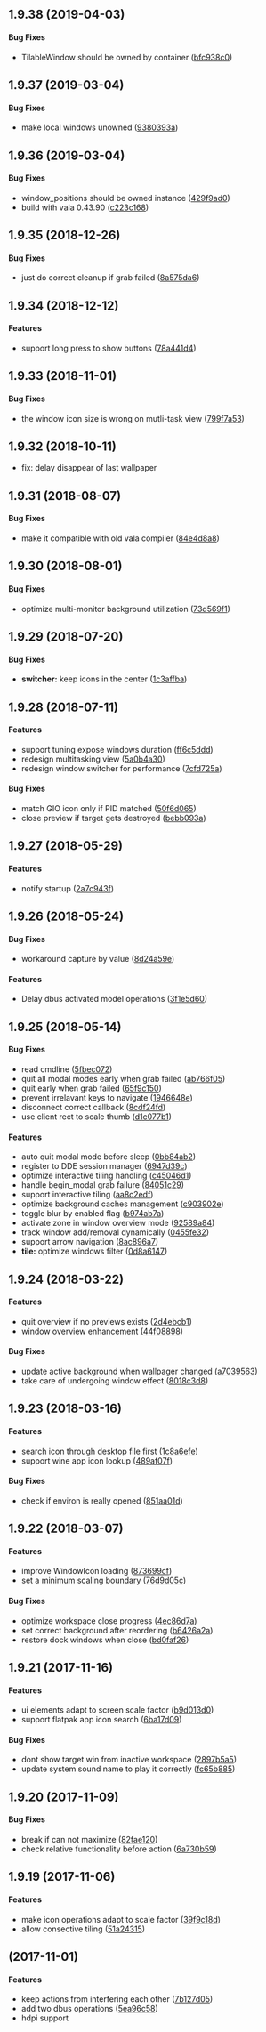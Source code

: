 <a name=""></a>
##  1.9.38 (2019-04-03)


#### Bug Fixes

*   TilableWindow should be owned by container ([bfc938c0](bfc938c0))



<a name=""></a>
##  1.9.37 (2019-03-04)


#### Bug Fixes

*   make local windows unowned ([9380393a](9380393a))



<a name=""></a>
##  1.9.36 (2019-03-04)


#### Bug Fixes

*   window_positions should be owned instance ([429f9ad0](429f9ad0))
*   build with vala 0.43.90 ([c223c168](c223c168))



<a name=""></a>
##  1.9.35 (2018-12-26)


#### Bug Fixes

*   just do correct cleanup if grab failed ([8a575da6](8a575da6))



<a name="1.9.34"></a>
## 1.9.34 (2018-12-12)


#### Features

*   support long press to show buttons ([78a441d4](78a441d4))



<a name="1.9.33"></a>
## 1.9.33 (2018-11-01)


#### Bug Fixes

*   the window icon size is wrong on mutli-task view ([799f7a53](799f7a53))



<a name=""></a>
##  1.9.32 (2018-10-11)

* fix: delay disappear of last wallpaper

##  1.9.31 (2018-08-07)


#### Bug Fixes

*   make it compatible with old vala compiler ([84e4d8a8](84e4d8a8))



<a name=""></a>
##  1.9.30 (2018-08-01)


#### Bug Fixes

*   optimize multi-monitor background utilization ([73d569f1](73d569f1))



<a name=""></a>
##  1.9.29 (2018-07-20)


#### Bug Fixes

* **switcher:**  keep icons in the center ([1c3affba](1c3affba))



<a name=""></a>
##  1.9.28 (2018-07-11)


#### Features

*   support tuning expose windows duration ([ff6c5ddd](ff6c5ddd))
*   redesign multitasking view ([5a0b4a30](5a0b4a30))
*   redesign window switcher for performance ([7cfd725a](7cfd725a))

#### Bug Fixes

*   match GIO icon only if PID matched ([50f6d065](50f6d065))
*   close preview if target gets destroyed ([bebb093a](bebb093a))



<a name=""></a>
##  1.9.27 (2018-05-29)


#### Features

*   notify startup ([2a7c943f](2a7c943f))



<a name=""></a>
##  1.9.26 (2018-05-24)


#### Bug Fixes

*   workaround capture by value ([8d24a59e](8d24a59e))

#### Features

*   Delay dbus activated model operations ([3f1e5d60](3f1e5d60))

##  1.9.25 (2018-05-14)


#### Bug Fixes

*   read cmdline ([5fbec072](5fbec072))
*   quit all modal modes early when grab failed ([ab766f05](ab766f05))
*   quit early when grab failed ([65f9c150](65f9c150))
*   prevent irrelavant keys to navigate ([1946648e](1946648e))
*   disconnect correct callback ([8cdf24fd](8cdf24fd))
*   use client rect to scale thumb ([d1c077b1](d1c077b1))

#### Features

*   auto quit modal mode before sleep ([0bb84ab2](0bb84ab2))
*   register to DDE session manager ([6947d39c](6947d39c))
*   optimize interactive tiling handling ([c45046d1](c45046d1))
*   handle begin_modal grab failure ([84051c29](84051c29))
*   support interactive tiling ([aa8c2edf](aa8c2edf))
*   optimize background caches management ([c903902e](c903902e))
*   toggle blur by enabled flag ([b974ab7a](b974ab7a))
*   activate zone in window overview mode ([92589a84](92589a84))
*   track window add/removal dynamically ([0455fe32](0455fe32))
*   support arrow navigation ([8ac896a7](8ac896a7))
* **tile:**  optimize windows filter ([0d8a6147](0d8a6147))



##  1.9.24 (2018-03-22)


#### Features

*   quit overview if no previews exists ([2d4ebcb1](2d4ebcb1))
*   window overview enhancement ([44f08898](44f08898))

#### Bug Fixes

*   update active background when wallpager changed ([a7039563](a7039563))
*   take care of undergoing window effect ([8018c3d8](8018c3d8))



##  1.9.23 (2018-03-16)


#### Features

*   search icon through desktop file first ([1c8a6efe](1c8a6efe))
*   support wine app icon lookup ([489af07f](489af07f))

#### Bug Fixes

*   check if environ is really opened ([851aa01d](851aa01d))



##  1.9.22 (2018-03-07)


#### Features

*   improve WindowIcon loading ([873699cf](873699cf))
*   set a minimum scaling boundary ([76d9d05c](76d9d05c))

#### Bug Fixes

*   optimize workspace close progress ([4ec86d7a](4ec86d7a))
*   set correct background after reordering ([b6426a2a](b6426a2a))
*   restore dock windows when close ([bd0faf26](bd0faf26))



##  1.9.21 (2017-11-16)


#### Features

*   ui elements adapt to screen scale factor ([b9d013d0](b9d013d0))
*   support flatpak app icon search ([6ba17d09](6ba17d09))

#### Bug Fixes

*   dont show target win from inactive workspace ([2897b5a5](2897b5a5))
*   update system sound name to play it correctly ([fc65b885](fc65b885))



##  1.9.20 (2017-11-09)


#### Bug Fixes

*   break if can not maximize ([82fae120](82fae120))
*   check relative functionality before action ([6a730b59](6a730b59))



##  1.9.19 (2017-11-06)


#### Features

*   make icon operations adapt to scale factor ([39f9c18d](39f9c18d))
*   allow consective tiling ([51a24315](51a24315))



##  (2017-11-01)

#### Features

*   keep actions from interfering each other ([7b127d05](7b127d05))
*   add two dbus operations ([5ea96c58](5ea96c58))
*   hdpi support


